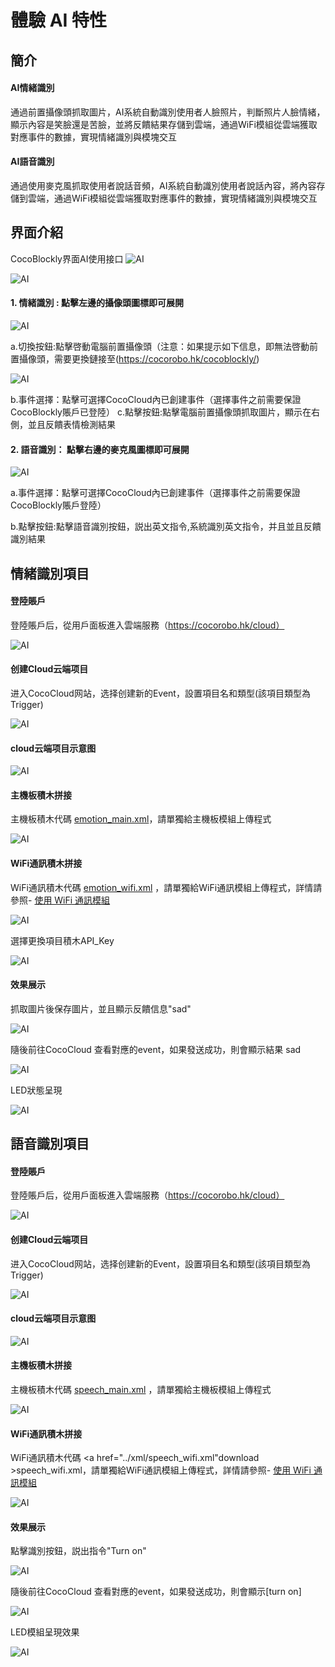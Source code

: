 # 體驗 AI 特性

## 簡介

#### AI情緒識別
  通過前置攝像頭抓取圖片，AI系統自動識別使用者人臉照片，判斷照片人臉情緒，顯示內容是笑臉還是苦臉，並將反饋結果存儲到雲端，通過WiFi模組從雲端獲取對應事件的數據，實現情緒識別與模塊交互

#### AI語音識別

通過使用麥克風抓取使用者說話音頻，AI系統自動識別使用者說話內容，將內容存儲到雲端，通過WiFi模組從雲端獲取對應事件的數據，實現情緒識別與模塊交互

## 界面介紹

CocoBlockly界面AI使用接口
  ![AI](../media/AI_blockly_intro_1.png)

  ![AI](../media/AI_blockly_intro_1.1.png)

#### 1. 情緒識別 : 點擊左邊的攝像頭圖標即可展開

![AI](../media/AI_webcam_1.1.png)

a.切換按鈕:點擊啓動電腦前置攝像頭（注意：如果提示如下信息，即無法啓動前置攝像頭，需要更換鏈接至(https://cocorobo.hk/cocoblockly/)

![AI](../media/AI_webcam_error.png)

b.事件選擇：點擊可選擇CocoCloud內已創建事件（選擇事件之前需要保證CocoBlockly賬戶已登陸）
c.點擊按鈕:點擊電腦前置攝像頭抓取圖片，顯示在右側，並且反饋表情檢測結果


#### 2. 語音識別： 點擊右邊的麥克風圖標即可展開
   
![AI](../media/AI_voice_1.1.png)


a.事件選擇：點擊可選擇CocoCloud內已創建事件（選擇事件之前需要保證CocoBlockly賬戶登陸）

b.點擊按鈕:點擊語音識別按鈕，説出英文指令,系統識別英文指令，并且並且反饋識別結果


## 情緒識別項目

#### 登陸賬戶

登陸賬戶后，從用戶面板進入雲端服務（https://cocorobo.hk/cloud）

![AI](../media/AI_blockly_ToCloud.png)


#### 创建Cloud云端项目
 进入CocoCloud网站，选择创建新的Event，設置項目名和類型(該項目類型為Trigger)

  ![AI](../media/AI_cloud_createEvent.png)

 #### cloud云端项目示意图
 
  ![AI](../media/AI_cloud_Events.png)


#### 主機板積木拼接

主機板積木代碼 <a href="../xml/emotion_main.xml" download>emotion_main.xml</a>，請單獨給主機板模組上傳程式

![AI](../media/AI_camera_main.png)
   

#### WiFi通訊積木拼接

WiFi通訊積木代碼 <a href="../xml/emotion_wifi.xml" download>emotion_wifi.xml</a> ，請單獨給WiFi通訊模組上傳程式，詳情請參照- [使用 WiFi 通訊模組](/cocomod/wifi)


![AI](../media/AI_camera_wifi.png)

選擇更換項目積木API_Key

![AI](../media/AI_camera_wifi_1.png)

#### 效果展示

抓取圖片後保存圖片，並且顯示反饋信息"sad" 

![AI](../media/AI_webcam_2.png)

隨後前往CocoCloud 查看對應的event，如果發送成功，則會顯示結果 sad

![AI](../media/AI_cloud_result_camera.png)

LED狀態呈現

![AI](../media/AI_camera_result.jpg)




## 語音識別項目

#### 登陸賬戶
登陸賬戶后，從用戶面板進入雲端服務（https://cocorobo.hk/cloud）

![AI](../media/AI_blockly_ToCloud.png)


#### 创建Cloud云端项目
 进入CocoCloud网站，选择创建新的Event，設置項目名和類型(該項目類型為Trigger)

  ![AI](../media/AI_cloud_createEvent.png)

 #### cloud云端项目示意图
 
  ![AI](../media/AI_cloud_Events_speech.png)


#### 主機板積木拼接

主機板積木代碼 <a href="../xml/speech_main.xml" download>speech_main.xml</a> ，請單獨給主機板模組上傳程式

![AI](../media/AI_speech_main.png)


#### WiFi通訊積木拼接

WiFi通訊積木代碼 <a href="../xml/speech_wifi.xml"download >speech_wifi.xml</a>，請單獨給WiFi通訊模組上傳程式，詳情請參照- [使用 WiFi 通訊模組](/cocomod/wifi)

![AI](../media/AI_speech_wifi.png)

#### 效果展示
  點擊識別按鈕，説出指令"Turn on"

  ![AI](../media/AI_voice_2.png)

  隨後前往CocoCloud 查看對應的event，如果發送成功，則會顯示[turn on]

  ![AI](../media/AI_cloud_result_speech.png)

  LED模組呈現效果

  ![AI](../media/AI_speech_result.jpg)
